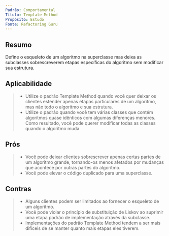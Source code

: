 ```yaml
---
Padrão: Comportamental
Título: Template Method
Propósito: Estudo
Fonte: Refactoring Guru
---
```


## Resumo
Define o esqueleto de um algoritmo na superclasse mas deixa as subclasses sobrescreverem etapas específicas do algoritmo sem modificar sua estrutura.

## Aplicabilidade
> * Utilize o padrão Template Method quando você quer deixar os clientes estender apenas etapas particulares de um algoritmo, mas não todo o algoritmo e sua estrutura.
> * Utilize o padrão quando você tem várias classes que contém algoritmos quase idênticos com algumas diferenças menores. Como resultado, você pode querer modificar todas as classes quando o algoritmo muda.


## Prós
> * Você pode deixar clientes sobrescrever apenas certas partes de um algoritmo grande, tornando-os menos afetados por mudanças que acontece por outras partes do algoritmo.
> * Você pode elevar o código duplicado para uma superclasse.

## Contras
> * Alguns clientes podem ser limitados ao fornecer o esqueleto de um algoritmo.
> * Você pode violar o princípio de substituição de Liskov ao suprimir uma etapa padrão de implementação através da subclasse.
> * Implementações do padrão Template Method tendem a ser mais difíceis de se manter quanto mais etapas eles tiverem.
